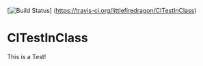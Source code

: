 [![Build Status](https://travis-ci.org/littlefiredragon/CITestInClass.svg)] (https://travis-ci.org/littlefiredragon/CITestInClass)

CITestInClass
=============
This is a Test!